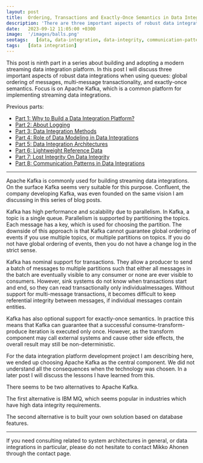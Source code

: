 ```yaml
---
layout: post
title:  Ordering, Transactions and Exactly-Once Semantics in Data Integrations
description: 'There are three important aspects of robust data integrations when using queues: global ordering of messages, multi-message transactionality, and exactly-once semantics.'
date:   2023-09-12 11:05:00 +0300
image:  '/images/balls.png'
seotags:   [data, data-integration, data-integrity, communication-patterns]
tags:   [data integration]
---
```

This post is ninth part in a series about building and adopting a modern
streaming data integration platform. In this post I will discuss three important aspects of robust data integrations
when using queues: global ordering of messages, multi-message transactionality, and exactly-once semantics. Focus is
on Apache Kafka, which is a common platform for implementing streaming data integrations.
 
Previous parts:
* [Part 1: Why to Build a Data Integration Platform?](https://jauzo.com/2023/08/11/why-dip/)
* [Part 2: About Logging](https://jauzo.com/2023/08/25/logging/)
* [Part 3: Data Integration Methods](https://jauzo.com/2023/08/28/data-integration-methods/)
* [Part 4: Role of Data Modeling in Data Integrations](https://jauzo.com/2023/08/29/data-modeling/)
* [Part 5: Data Integration Architectures](https://jauzo.com/2023/09/08/data-integration-architectures/)
* [Part 6: Lightweight Reference Data](https://jauzo.com/2023/09/09/lightweight-reference-data/)
* [Part 7: Lost Integrity On Data Integrity](https://jauzo.com/2023/09/10/data-integrity/)
* [Part 8: Communication Patterns in Data Integrations](https://jauzo.com/2023/09/11/data-integration-communication-patterns/)

***

Apache Kafka is commonly used for building streaming data integrations. On the
surface Kafka seems very suitable for this purpose. Confluent, the company
developing Kafka, was even founded on the same vision I am discussing in this
series of blog posts.

Kafka has high performance and scalability due to parallelism. In Kafka, a
topic is a single queue. Parallelism is supported by partitioning the topics.
Each message has a key, which is used for choosing the partition. The downside
of this approach is that Kafka cannot guarantee global ordering of events if
you use multiple topics, or multiple partitions on topics.  If you do not have
global ordering of events, then you do not have a change log in the strict
sense.

Kafka has nominal support for transactions. They allow a producer to send a
batch of messages to multiple partitions such that either all messages in the
batch are eventually visible to any consumer or none are ever visible to
consumers. However, sink systems do not know when transactions start and end,
so they can read transactionally only individualmessages. Without support for
multi-message transactions, it becomes difficult to keep referential integrity
between messages, if individual messages contain entities.

Kafka has also optional support for exactly-once semantics. In practice this means that
Kafka can guarantee that a successful consume-transform-produce iteration is
executed only once. However, as the transform component may call external systems
and cause other side effects, the overall result may still be non-deterministic.

For the data integration platform development project I am describing here, we 
ended up choosing Apache Kafka as the central component. We did not understand 
all the consequences when the technology was chosen. In a later post I will discuss 
the lessons I have learned from this.

There seems to be two alternatives to Apache Kafka.

The first alternative is IBM MQ, which seems popular in industries which have 
high data integrity requirements.

The second alternative is to built your own solution based on database features.

***

If you need consulting related to system architectures in general, or data integrations in
particular, please do not hesitate to contact Mikko Ahonen through the contact page.
